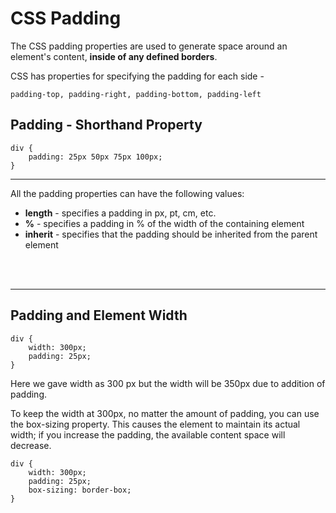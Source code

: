 # CSS Padding
The CSS padding properties are used to generate space around an element's content, **inside of any defined borders**.

CSS has properties for specifying the padding for each side -

    padding-top, padding-right, padding-bottom, padding-left

## Padding - Shorthand Property

    div {
        padding: 25px 50px 75px 100px;
    }

---
All the padding properties can have the following values:

- **length** - specifies a padding in px, pt, cm, etc.
- **%** - specifies a padding in % of the width of the containing element
- **inherit** - specifies that the padding should be inherited from the parent element
<br>
<br>

---
## Padding and Element Width


    div {
        width: 300px;
        padding: 25px;
    }

Here we gave width as 300 px but the width will be 350px due to addition of padding.

To keep the width at 300px, no matter the amount of padding, you can use the box-sizing property. This causes the element to maintain its actual width; if you increase the padding, the available content space will decrease.

    div {
        width: 300px;
        padding: 25px;
        box-sizing: border-box;
    }